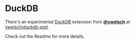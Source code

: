 # DuckDB

There's an experimental [DuckDB](https://duckdb.org/) extension from
**[@ywelsch](https://github.com/ywelsch)** at
[ywelsch/duckdb-prql](https://github.com/ywelsch/duckdb-prql).

Check out the Readme for more details.
